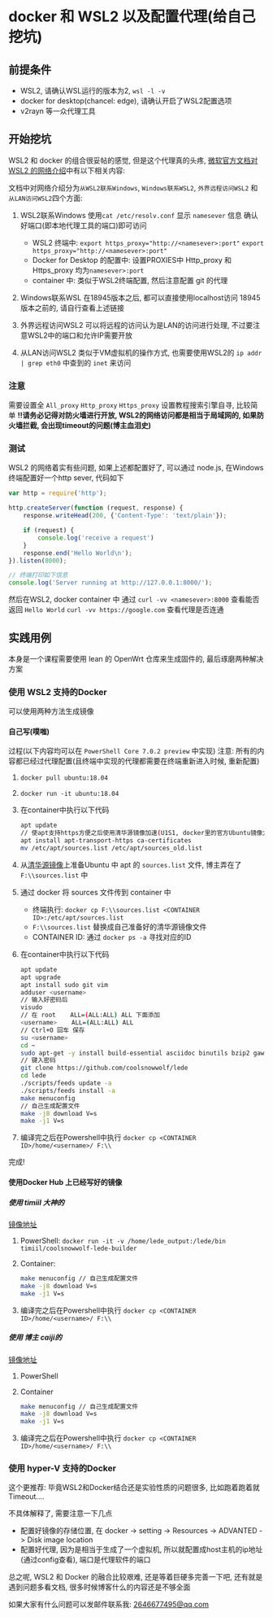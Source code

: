<!--
 * @Author: your name
 * @Date: 2020-04-24 10:22:50
 * @LastEditTime: 2020-04-24 22:17:06
 * @LastEditors: Please set LastEditors
 * @Description: In User Settings Edit
 * @FilePath: \git_study\docker-study\docker和WSL2的挖坑录.md
 -->

# docker 和 WSL2 以及配置代理(给自己挖坑)

## 前提条件

- WSL2, 请确认WSL运行的版本为2, `wsl -l -v`
- docker for desktop(chancel: edge), 请确认开启了WSL2配置选项
- v2rayn 等一众代理工具

## 开始挖坑

WSL2 和 docker 的组合很妥帖的感觉, 但是这个代理真的头疼, [微软官方文档对 WSL2 的网络介绍](https://docs.microsoft.com/zh-cn/windows/wsl/wsl2-ux-changes#accessing-network-applications)中有以下相关内容:

文档中对网络介绍分为`从WSL2联系Windows`, `Windows联系WSL2`, `外界远程访问WSL2` 和 `从LAN访问WSL2`四个方面:

1. WSL2联系Windows
   使用`cat /etc/resolv.conf` 显示 `namesever` 信息
   确认好端口(即本地代理工具的端口)即可访问
  
   - WSL2 终端中: `export https_proxy="http://<namesever>:port"` `export https_proxy="http://<namesever>:port"`
   - Docker for Desktop 的配置中: 设置PROXIES中 Http_proxy 和 Https_proxy 均为`namesever>:port`
   - container 中: 类似于WSL2终端配置, 然后注意配置 git 的代理

2. Windows联系WSL
   在18945版本之后, 都可以直接使用localhost访问
   18945 版本之前的, 请自行查看上述链接

3. 外界远程访问WSL2
   可以将远程的访问认为是LAN的访问进行处理, 不过要注意WSL2中的端口和允许IP需要开放

4. 从LAN访问WSL2
   类似于VM虚拟机的操作方式, 也需要使用WSL2的 `ip addr | grep eth0` 中查到的 `inet` 来访问

### 注意

需要设置全 `All_proxy` `Http_proxy` `Https_proxy` 设置教程搜索引擎自寻, 比较简单
**!!请务必记得对防火墙进行开放, WSL2的网络访问都是相当于局域网的, 如果防火墙拦截, 会出现timeout的问题(博主血泪史)**

### 测试

WSL2 的网络着实有些问题, 如果上述都配置好了, 可以通过 node.js, 在Windows终端配置好一个http sever, 代码如下

```JavaScript
var http = require('http');

http.createServer(function (request, response) {
    response.writeHead(200, {'Content-Type': 'text/plain'});

    if (request) {
        console.log('receive a request')
    }
    response.end('Hello World\n');
}).listen(8000);

// 终端打印如下信息
console.log('Server running at http://127.0.0.1:8000/');
```

然后在WSL2, docker container 中 通过
`curl -vv <namesever>:8000` 查看能否返回 `Hello World`
`curl -vv https://google.com` 查看代理是否连通

## 实践用例

本身是一个课程需要使用 lean 的 OpenWrt 仓库来生成固件的, 最后琢磨两种解决方案

### 使用 WSL2 支持的Docker

可以使用两种方法生成镜像

#### 自己写(噗嗤)

过程(以下内容均可以在 `PowerShell Core 7.0.2 preview` 中实现)
注意: 所有的内容都已经过代理配置(且终端中实现的代理都需要在终端重新进入时候, 重新配置)

1. `docker pull ubuntu:18.04`
2. `docker run -it ubuntu:18.04`
3. 在container中执行以下代码

   ```bash
   apt update
   // 使apt支持https方便之后使用清华源镜像加速(U1S1, docker里的官方Ubuntu镜像太精简了)
   apt install apt-transport-https ca-certificates
   mv /etc/apt/sources.list /etc/apt/sources_old.list
   ```

4. 从[清华源镜像](https://mirrors.tuna.tsinghua.edu.cn/help/ubuntu/)上准备Ubuntu 中 apt 的 `sources.list` 文件, 博主弄在了 `F:\\sources.list` 中

5. 通过 docker 将 sources 文件传到 container 中
   - 终端执行: `docker cp F:\\sources.list <CONTAINER ID>:/etc/apt/sources.list`
   - `F:\\sources.list` 替换成自己准备好的清华源镜像文件
   - CONTAINER ID: 通过 `docker ps -a` 寻找对应的ID

6. 在container中执行以下代码

   ```bash
   apt update
   apt upgrade
   apt install sudo git vim
   adduser <username>
   // 输入好密码后
   visudo
   // 在 root    ALL=(ALL:ALL) ALL 下面添加
   <username>    ALL=(ALL:ALL) ALL
   // Ctrl+O 回车 保存
   su <username>
   cd ~
   sudo apt-get -y install build-essential asciidoc binutils bzip2 gawk gettext git libncurses5-devlibz-dev patch python3.5 unzip zlib1g-dev lib32gcc1 libc6-dev-i386 subversion flex uglifyjs git-coregcc-multilib p7zip p7zip-full msmtp libssl-dev texinfo libglib2.0-dev xmlto qemu-utils upx libelf-devautoconf automake libtool autopoint device-tree-compiler g++-multilib antlr3 gperf
   // 键入密码
   git clone https://github.com/coolsnowwolf/lede
   cd lede
   ./scripts/feeds update -a
   ./scripts/feeds install -a
   make menuconfig
   // 自己生成配置文件
   make -j8 download V=s
   make -j1 V=s
   ```

7. 编译完之后在Powershell中执行 `docker cp <CONTAINER ID>/home/<username>/ F:\\`

完成!

#### 使用Docker Hub 上已经写好的镜像

##### 使用 timiil 大神的

[镜像地址](https://hub.docker.com/r/timiil/coolsnowwolf-lede-builder/)

1. PowerShell: `docker run -it -v /home/lede_output:/lede/bin timiil/coolsnowwolf-lede-builder`
2. Container: 

   ```bash
   make menuconfig // 自己生成配置文件
   make -j8 download V=s
   make -j1 V=s
   ```

3. 编译完之后在Powershell中执行 `docker cp <CONTAINER ID>/home/<username>/ F:\\`

##### 使用 博主 caiji的

[镜像地址]()

<!-- TODO dockerfile 稍后补充 -->
1. PowerShell
2. Container

   ```bash
   make menuconfig // 自己生成配置文件
   make -j8 download V=s
   make -j1 V=s
   ```

3. 编译完之后在Powershell中执行 `docker cp <CONTAINER ID>/home/<username>/ F:\\`

### 使用 hyper-V 支持的Docker

这个更推荐: 毕竟WSL2和Docker结合还是实验性质的问题很多, 比如跑着跑着就Timeout....

不具体解释了, 需要注意一下几点

- 配置好镜像的存储位置, 在 docker -> setting -> Resources -> ADVANTED -> Disk image location
- 配置好代理, 因为是相当于生成了一个虚拟机, 所以就配置成host主机的ip地址(通过config查看), 端口是代理软件的端口

总之呢, WSL2 和 Docker 的融合比较艰难, 还是等着巨硬多完善一下吧, 还有就是遇到问题多看文档, 很多时候博客什么的内容还是不够全面

如果大家有什么问题可以发邮件联系我: 2646677495@qq.com